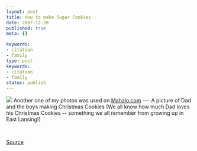```yaml
---
layout: post
title: How to make Sugar Cookies
date: 2007-12-28
published: true
meta: {}

keywords:
- citation
- family
type: post
keywords:
- citation
- family
status: publish
---
```



[![](http://media.eick.us/2011/05/2126501607_d290a6ffdb_o.gif)](http://www.mahalo.com/How_to_Make_Sugar_Cookies) Another one of my photos was used on [Mahalo.com](http://www.mahalo.com) --- A picture of Dad and the boys making Christmas Cookies (We all know how much Dad loves his Christmas Cookies -- something we all remember from growing up in East Lansing!)



 



[Source](http://www.mahalo.com/How_to_Make_Sugar_Cookies)

